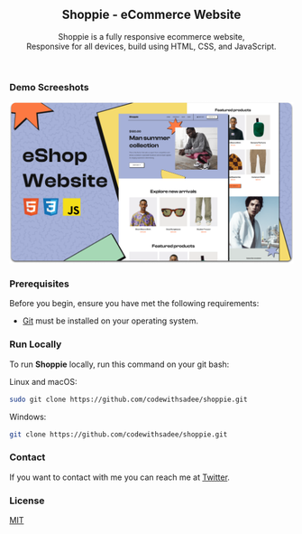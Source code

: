 <div align="center">

  <h2 align="center">Shoppie - eCommerce Website</h2>

  Shoppie is a fully responsive ecommerce website, <br />Responsive for all devices, build using HTML, CSS, and JavaScript.



</div>

<br />

### Demo Screeshots

![Shoppie Desktop Demo](./readme-images/desktop.png "Desktop Demo")

### Prerequisites

Before you begin, ensure you have met the following requirements:

* [Git](https://git-scm.com/downloads "Download Git") must be installed on your operating system.

### Run Locally

To run **Shoppie** locally, run this command on your git bash:

Linux and macOS:

```bash
sudo git clone https://github.com/codewithsadee/shoppie.git
```

Windows:

```bash
git clone https://github.com/codewithsadee/shoppie.git
```

### Contact

If you want to contact with me you can reach me at [Twitter](https://www.twitter.com/codewithsadee).

### License

[MIT](https://choosealicense.com/licenses/mit/)
